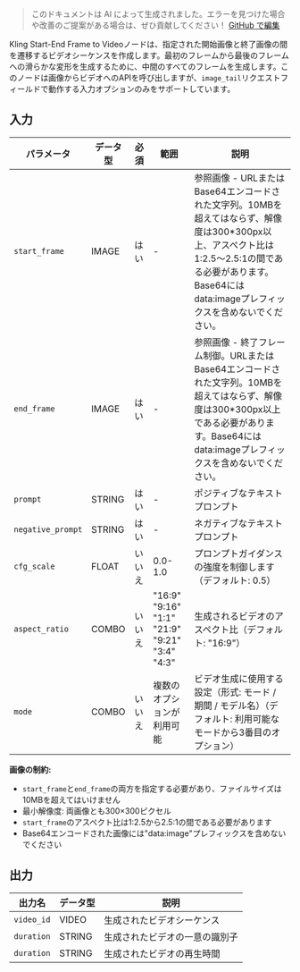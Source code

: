 > このドキュメントは AI によって生成されました。エラーを見つけた場合や改善のご提案がある場合は、ぜひ貢献してください！ [GitHub で編集](https://github.com/Comfy-Org/embedded-docs/blob/main/comfyui_embedded_docs/docs/KlingStartEndFrameNode/ja.md)

Kling Start-End Frame to Videoノードは、指定された開始画像と終了画像の間を遷移するビデオシーケンスを作成します。最初のフレームから最後のフレームへの滑らかな変形を生成するために、中間のすべてのフレームを生成します。このノードは画像からビデオへのAPIを呼び出しますが、`image_tail`リクエストフィールドで動作する入力オプションのみをサポートしています。

## 入力

| パラメータ | データ型 | 必須 | 範囲 | 説明 |
|-----------|-----------|----------|-------|-------------|
| `start_frame` | IMAGE | はい | - | 参照画像 - URLまたはBase64エンコードされた文字列。10MBを超えてはならず、解像度は300*300px以上、アスペクト比は1:2.5～2.5:1の間である必要があります。Base64にはdata:imageプレフィックスを含めないでください。 |
| `end_frame` | IMAGE | はい | - | 参照画像 - 終了フレーム制御。URLまたはBase64エンコードされた文字列。10MBを超えてはならず、解像度は300*300px以上である必要があります。Base64にはdata:imageプレフィックスを含めないでください。 |
| `prompt` | STRING | はい | - | ポジティブなテキストプロンプト |
| `negative_prompt` | STRING | はい | - | ネガティブなテキストプロンプト |
| `cfg_scale` | FLOAT | いいえ | 0.0-1.0 | プロンプトガイダンスの強度を制御します（デフォルト: 0.5） |
| `aspect_ratio` | COMBO | いいえ | "16:9"<br>"9:16"<br>"1:1"<br>"21:9"<br>"9:21"<br>"3:4"<br>"4:3" | 生成されるビデオのアスペクト比（デフォルト: "16:9"） |
| `mode` | COMBO | いいえ | 複数のオプションが利用可能 | ビデオ生成に使用する設定（形式: モード / 期間 / モデル名）（デフォルト: 利用可能なモードから3番目のオプション） |

**画像の制約:**

- `start_frame`と`end_frame`の両方を指定する必要があり、ファイルサイズは10MBを超えてはいけません
- 最小解像度: 両画像とも300×300ピクセル
- `start_frame`のアスペクト比は1:2.5から2.5:1の間である必要があります
- Base64エンコードされた画像には"data:image"プレフィックスを含めないでください

## 出力

| 出力名 | データ型 | 説明 |
|-------------|-----------|-------------|
| `video_id` | VIDEO | 生成されたビデオシーケンス |
| `duration` | STRING | 生成されたビデオの一意の識別子 |
| `duration` | STRING | 生成されたビデオの再生時間 |
